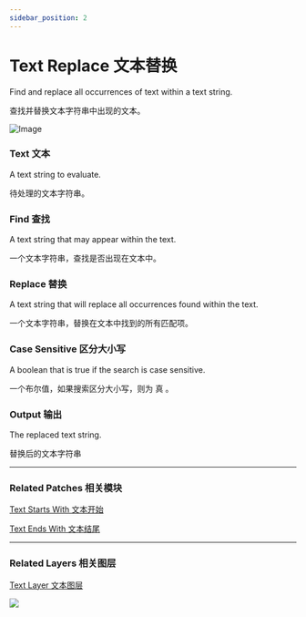 ```yaml
---
sidebar_position: 2
---
```


# Text Replace 文本替换

Find and replace all occurrences of text within a text string.

查找并替换文本字符串中出现的文本。

![Image](https://s3.us-west-2.amazonaws.com/secure.notion-static.com/7c1a8b91-8b5a-43fd-8908-be05fa5b04c8/Untitled.png?X-Amz-Algorithm=AWS4-HMAC-SHA256&X-Amz-Content-Sha256=UNSIGNED-PAYLOAD&X-Amz-Credential=AKIAT73L2G45EIPT3X45%2F20220602%2Fus-west-2%2Fs3%2Faws4_request&X-Amz-Date=20220602T180234Z&X-Amz-Expires=86400&X-Amz-Signature=626059cc027fe7ce1ae76d1709c5670d0ef882382049cc1390998b60257e34dc&X-Amz-SignedHeaders=host&response-content-disposition=filename%20%3D%22Untitled.png%22&x-id=GetObject)

### Text 文本

A text string to evaluate.

待处理的文本字符串。

### Find 查找

A text string that may appear within the text.

一个文本字符串，查找是否出现在文本中。

### Replace 替换

A text string that will replace all occurrences found within the text.

一个文本字符串，替换在文本中找到的所有匹配项。

### Case Sensitive 区分大小写

A boolean that is true if the search is case sensitive.

一个布尔值，如果搜索区分大小写，则为 真 。

### Output 输出

The replaced text string.

替换后的文本字符串

------

### Related Patches 相关模块

[Text Starts With 文本开始](./Text%20Starts%20With.md)

[Text Ends With 文本结尾](./Text%20Ends%20With.md)

------

### Related Layers 相关图层

[Text Layer 文本图层](./../Layer/Text%20Layer.md)

![](https://s3.us-west-2.amazonaws.com/secure.notion-static.com/eaf44a77-f073-405f-ae65-e596af6ad678/Untitled.png?X-Amz-Algorithm=AWS4-HMAC-SHA256&X-Amz-Content-Sha256=UNSIGNED-PAYLOAD&X-Amz-Credential=AKIAT73L2G45EIPT3X45%2F20220602%2Fus-west-2%2Fs3%2Faws4_request&X-Amz-Date=20220602T180243Z&X-Amz-Expires=86400&X-Amz-Signature=7657c0eafa98b0b54ad31131cb5d134df8fdaf2596162dfdaa9f0a9a43a2589a&X-Amz-SignedHeaders=host&response-content-disposition=filename%20%3D%22Untitled.png%22&x-id=GetObject)
